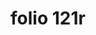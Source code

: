 ---
layout: edition
title: folio 121r
manuscript: Florence, Biblioteca Marucelliana, Carte Rajna XIX.15
sigla: R
iip: r121r.tif
milestone: 241
---
